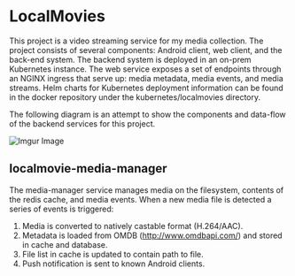<h1>LocalMovies</h1>

This project is a video streaming service for my media collection. The project consists of
several components: Android client, web client, and the back-end system. The backend system
is deployed in an on-prem Kubernetes instance. The web service exposes a set of endpoints
through an NGINX ingress that serve up: media metadata, media events, and media streams. Helm 
charts for Kubernetes deployment information can be found in the docker repository under the 
kubernetes/localmovies directory.

The following diagram is an attempt to show the components and data-flow of the backend
services for this project.

![Imgur Image](https://imgur.com/4hVN0WZ.png)

<h2>localmovie-media-manager</h2>

The media-manager service manages media on the filesystem, contents of the redis cache, and media events.
When a new media file is detected a series of events is triggered:

1) Media is converted to natively castable format (H.264/AAC).
2) Metadata is loaded from OMDB (http://www.omdbapi.com/) and stored in cache and database.
3) File list in cache is updated to contain path to file.
4) Push notification is sent to known Android clients.